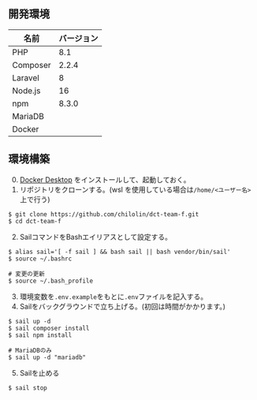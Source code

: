 ## 開発環境
| 名前 | バージョン |
| --- | --- |
| PHP | 8.1 |
| Composer | 2.2.4 |
| Laravel | 8 |
| Node.js | 16 |
| npm | 8.3.0 |
| MariaDB | |
| Docker | |

## 環境構築
0. [Docker Desktop](https://docs.docker.com/desktop/windows/wsl/) をインストールして、起動しておく。
1. リポジトリをクローンする。(wsl を使用している場合は`/home/<ユーザー名>`上で行う)
```
$ git clone https://github.com/chilolin/dct-team-f.git
$ cd dct-team-f
```
2. SailコマンドをBashエイリアスとして設定する。
```
$ alias sail='[ -f sail ] && bash sail || bash vendor/bin/sail'
$ source ~/.bashrc

# 変更の更新
$ source ~/.bash_profile
```
3. 環境変数を`.env.example`をもとに`.env`ファイルを記入する。
4. Sailをバックグラウンドで立ち上げる。(初回は時間がかかります。)
```
$ sail up -d
$ sail composer install
$ sail npm install

# MariaDBのみ
$ sail up -d "mariadb"
```
5. Sailを止める
```
$ sail stop
```
